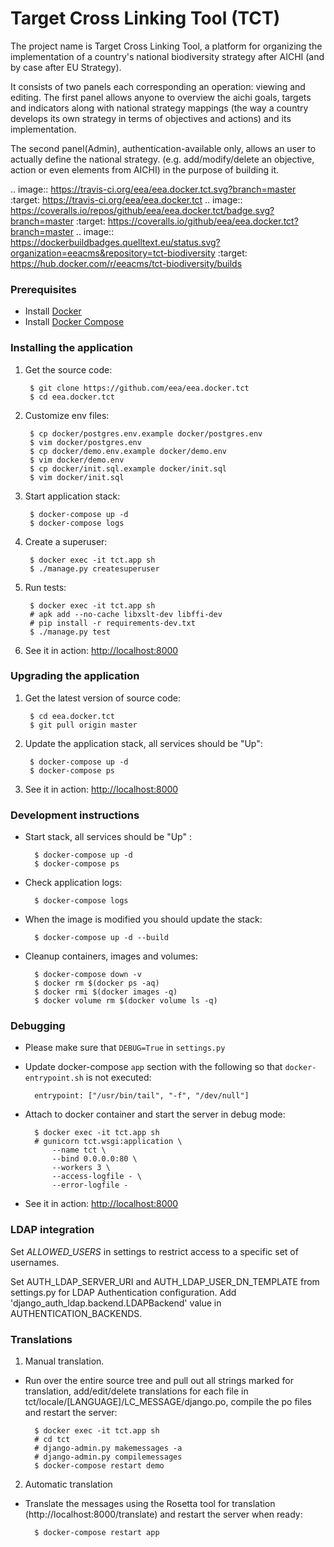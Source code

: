 Target Cross Linking Tool (TCT)
===============================

The project name is Target Cross Linking Tool, a platform for organizing the implementation of a country's national biodiversity strategy after AICHI (and by case after EU Strategy).

It consists of two panels each corresponding an operation: viewing and editing.
The first panel allows anyone to overview the aichi goals, targets and
indicators along with national strategy mappings (the way a country develops its own strategy in terms of objectives and actions) and its implementation.

The second panel(Admin), authentication-available only, allows an user to actually define the national strategy. (e.g. add/modify/delete an objective, action or even elements from AICHI) in the purpose of building it.

.. image:: https://travis-ci.org/eea/eea.docker.tct.svg?branch=master
    :target: https://travis-ci.org/eea/eea.docker.tct 
.. image:: https://coveralls.io/repos/github/eea/eea.docker.tct/badge.svg?branch=master
    :target: https://coveralls.io/github/eea/eea.docker.tct?branch=master
.. image:: https://dockerbuildbadges.quelltext.eu/status.svg?organization=eeacms&repository=tct-biodiversity
    :target: https://hub.docker.com/r/eeacms/tct-biodiversity/builds

### Prerequisites

* Install [Docker](https://docs.docker.com/engine/installation/)
* Install [Docker Compose](https://docs.docker.com/compose/install/)

### Installing the application

1. Get the source code:

        $ git clone https://github.com/eea/eea.docker.tct
        $ cd eea.docker.tct

2. Customize env files:

        $ cp docker/postgres.env.example docker/postgres.env
        $ vim docker/postgres.env
        $ cp docker/demo.env.example docker/demo.env
        $ vim docker/demo.env
        $ cp docker/init.sql.example docker/init.sql
        $ vim docker/init.sql

3. Start application stack:

        $ docker-compose up -d
        $ docker-compose logs

4. Create a superuser:

        $ docker exec -it tct.app sh
        $ ./manage.py createsuperuser

5. Run tests:

        $ docker exec -it tct.app sh
        # apk add --no-cache libxslt-dev libffi-dev
        # pip install -r requirements-dev.txt
        $ ./manage.py test

6. See it in action: [http://localhost:8000](http://localhost:8000)

### Upgrading the application

1. Get the latest version of source code:

        $ cd eea.docker.tct
        $ git pull origin master

2. Update the application stack, all services should be "Up":

        $ docker-compose up -d
        $ docker-compose ps

3. See it in action: [http://localhost:8000](http://localhost:8000)

### Development instructions
* Start stack, all services should be "Up" :

        $ docker-compose up -d
        $ docker-compose ps

* Check application logs:

        $ docker-compose logs

* When the image is modified you should update the stack:

        $ docker-compose up -d --build

* Cleanup containers, images and volumes:

        $ docker-compose down -v
        $ docker rm $(docker ps -aq)
        $ docker rmi $(docker images -q)
        $ docker volume rm $(docker volume ls -q)

### Debugging

* Please make sure that `DEBUG=True` in `settings.py`

* Update docker-compose `app` section with the following so that `docker-entrypoint.sh`
is not executed:

        entrypoint: ["/usr/bin/tail", "-f", "/dev/null"]

* Attach to docker container and start the server in debug mode:

        $ docker exec -it tct.app sh
        # gunicorn tct.wsgi:application \
            --name tct \
            --bind 0.0.0.0:80 \
            --workers 3 \
            --access-logfile - \
            --error-logfile -

* See it in action: [http://localhost:8000](http://localhost:8000)

### LDAP integration

Set *ALLOWED_USERS* in settings to restrict access to a specific set of usernames.

Set AUTH_LDAP_SERVER_URI and AUTH_LDAP_USER_DN_TEMPLATE from settings.py for LDAP
Authentication configuration. Add 'django_auth_ldap.backend.LDAPBackend' value in 
AUTHENTICATION_BACKENDS.


### Translations

1. Manual translation.

* Run over the entire source tree and pull out all strings marked for translation,
add/edit/delete translations for each file in tct/locale/[LANGUAGE]/LC_MESSAGE/django.po,
compile the po files and restart the server:

        $ docker exec -it tct.app sh
        # cd tct
        # django-admin.py makemessages -a
        # django-admin.py compilemessages
        $ docker-compose restart demo

2. Automatic translation

* Translate the messages using the Rosetta tool for translation
(http://localhost:8000/translate) and restart the server when ready:

        $ docker-compose restart app
